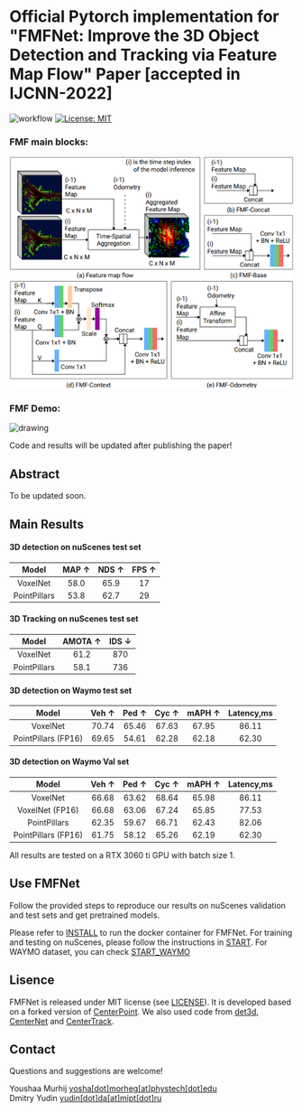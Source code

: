 # Official Pytorch implementation for "FMFNet: Improve the 3D Object Detection and Tracking via Feature Map Flow" Paper [accepted in IJCNN-2022] <br>
![workflow](https://github.com/YoushaaMurhij/FMFNet/actions/workflows/main.yml/badge.svg) [![License: MIT](https://img.shields.io/badge/License-MIT-yellow.svg)](https://opensource.org/licenses/MIT)

<!-- ### FMF main pipeline:
<img src="./assets/fmfnet.png" alt="drawing" width="800"/> -->

### FMF main blocks:
<img src="./assets/fmfblocks.png" alt="drawing" width="800"/>

### FMF Demo:
<img src="./assets/demo.GIF" alt="drawing" width="800"/>

Code and results will be updated after publishing the paper!

## Abstract
To be updated soon.

## Main Results
#### 3D detection on nuScenes test set 

| Model       |  MAP ↑  | NDS ↑  | FPS ↑|
|:-----------:|:-------:|:------:|:----:|
|VoxelNet     |  58.0   | 65.9   | 17   |    
|PointPillars |  53.8   | 62.7   | 29   |    

#### 3D Tracking on nuScenes test set 

| Model        | AMOTA ↑ | IDS ↓   |
|:------------:|:-------:|:-------:|
| VoxelNet     |   61.2  |  870    |       
| PointPillars |   58.1  |  736    |  

#### 3D detection on Waymo test set 

| Model              |  Veh ↑  | Ped ↑  | Cyc ↑ | mAPH ↑ | Latency,ms |
|:------------------:|:-------:|:------:|:-----:|:------:|:----------:|
|VoxelNet            | 70.74   | 65.46  | 67.63 | 67.95  | 86.11      |    
|PointPillars (FP16) | 69.65   | 54.61  | 62.28 | 62.18  | 62.30      |    

#### 3D detection on Waymo Val set 

| Model              |  Veh ↑  | Ped ↑  | Cyc ↑ | mAPH ↑ | Latency,ms |
|:------------------:|:-------:|:------:|:-----:|:------:|:----------:|
|VoxelNet            | 66.68   | 63.62  | 68.64 | 65.98  | 86.11      |    
|VoxelNet (FP16)     | 66.68   | 63.06  | 67.24 | 65.85  | 77.53      |    
|PointPillars        | 62.35   | 59.67  | 66.71 | 62.43  | 82.06      |    
|PointPillars (FP16) | 61.75   | 58.12  | 65.26 | 62.19  | 62.30      |  

All results are tested on a RTX 3060 ti GPU with batch size 1.

## Use FMFNet
Follow the provided steps to reproduce our results on nuScenes validation and test sets and get pretrained models.


Please refer to [INSTALL](/docs/INSTALL.md) to run the docker container for FMFNet.
For training and testing on nuScenes, please follow the instructions in [START](/docs/START.md).
For WAYMO dataset, you can check [START_WAYMO](/docs/START_WAYMO.md)

## Lisence
FMFNet is released under MIT license (see [LICENSE](LICENSE)). It is developed based on a forked version of [CenterPoint](https://github.com/tianweiy/CenterPoint). We also used code from [det3d](https://github.com/poodarchu/Det3D), [CenterNet](https://github.com/xingyizhou/CenterNet) and [CenterTrack](https://github.com/xingyizhou/CenterTrack). 

## Contact
Questions and suggestions are welcome! 

Youshaa Murhij [yosha[dot]morheg[at]phystech[dot]edu](mailto:) <br>
Dmitry Yudin [yudin[dot]da[at]mipt[dot]ru](mailto:) 
